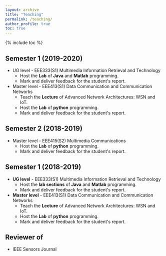 ```yaml
---
layout: archive
title: "Teaching"
permalink: /teaching/
author_profile: true
toc: true
---
```

{% include toc %}
 
## Semester 1 (2019-2020)
* UG level - EEE333(S1) Multimedia Information Retrieval and Technology
	* Host the **Lab** of **Java** and **Matlab** programming.
	* Mark and deliver feedback for the student's report.
* Master level - EEE413(S1) Data Communication and Communication Networks
	* Teach the **Lecture** of Advanced Network Architectures: WSN and IoT.
	* Host the **Lab** of **python** programming.
	* Mark and deliver feedback for the student's report.

## Semester 2 (2018-2019)
* Master level - EEE415(S2) Multimedia Communications
	* Host the **Lab** of **python** programming.
	* Mark and deliver feedback for the student's report.

## Semester 1 (2018-2019)
* **UG level** - EEE333(S1) Multimedia Information Retrieval and Technology
	* Host the **lab sections** of **Java** and **Matlab** programming.
	* Mark and deliver feedback for the student's report.
* **Master level** - EEE413(S1) Data Communication and Communication Networks
	* Teach the **Lecture** of Advanced Network Architectures: WSN and IoT.
	* Host the **Lab** of **python** programming.
	* Mark and deliver feedback for the student's report.

## Reviewer of
* IEEE Sensors Journal